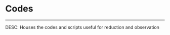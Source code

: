 # Codes
----------------------------------------
DESC: Houses the codes and scripts useful for reduction and observation
